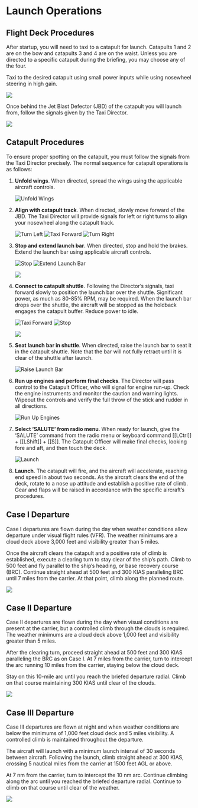 # Launch Operations

## Flight Deck Procedures

After startup, you will need to taxi to a catapult for launch. Catapults 1 and 2 are on the bow and catapults 3 and
4 are on the waist. Unless you are directed to a specific catapult during the briefing, you may choose any of the
four.

Taxi to the desired catapult using small power inputs while using nosewheel steering in high gain.

![](img/sc--035-211-transp.png)

Once behind the Jet Blast Defector (JBD) of the catapult you will launch from, follow the signals given by the
Taxi Director.

![](img/sc--035-215.jpg)

## Catapult Procedures

To ensure proper spotting on the catapult, you must follow the signals from the Taxi Director precisely. The
normal sequence for catapult operations is as follows:

1. **Unfold wings**. When directed, spread the wings using the applicable aircraft controls.

    ![Unfold Wings](img/sc--036-219.jpg)

2. **Align with catapult track**. When directed, slowly move forward of the JBD. The Taxi Director will provide
signals for left or right turns to align your nosewheel along the catapult track.

    ![Turn Left](img/sc--036-223.jpg)
    ![Taxi Forward](img/sc--036-227.jpg)
    ![Turn Right](img/sc--036-231.jpg)

3. **Stop and extend launch bar**. When directed, stop and hold the brakes. Extend the launch bar using
applicable aircraft controls.

    ![Stop](img/sc--037-235.jpg)
    ![Extend Launch Bar](img/sc--037-239.jpg)

    ![](img/sc--037-243.jpg)

4. **Connect to catapult shuttle**. Following the Director’s signals, taxi forward slowly to position the launch bar
over the shuttle. Significant power, as much as 80-85% RPM, may be required. When the launch bar drops over
the shuttle, the aircraft will be stopped as the holdback engages the catapult buffer. Reduce power to idle.

    ![Taxi Forward](img/sc--038-247.jpg)
    ![Stop](img/sc--038-251.jpg)

    ![](img/sc--038-255.jpg)

5. **Seat launch bar in shuttle**. When directed, raise the launch bar to seat it in the catapult shuttle. Note that
the bar will not fully retract until it is clear of the shuttle after launch.

    ![Raise Launch Bar](img/sc--039-259.jpg)

6. **Run up engines and perform final checks**. The Director will pass control to the Catapult Officer, who will
signal for engine run-up. Check the engine instruments and monitor the caution and warning lights. Wipeout the
controls and verify the full throw of the stick and rudder in all directions.

    ![Run Up Engines](img/sc--039-263.jpg)

7. **Select ‘SALUTE’ from radio menu**. When ready for launch, give the ‘SALUTE’ command from the radio
menu or keyboard command [[LCtrl]] + [[LShift]] + [[S]]. The Catapult Officer will make final checks, looking fore and aft,
and then touch the deck.

    ![Launch](img/sc--040-267.jpg)

8. **Launch**. The catapult will fire, and the aircraft will accelerate, reaching end speed in about two seconds. As
the aircraft clears the end of the deck, rotate to a nose up attitude and establish a positive rate of climb. Gear
and flaps will be raised in accordance with the specific aircraft’s procedures.

## Case I Departure

Case I departures are flown during the day when weather conditions allow departure under visual flight rules
(VFR). The weather minimums are a cloud deck above 3,000 feet and visibility greater than 5 miles.

Once the aircraft clears the catapult and a positive rate of climb is established, execute a clearing turn to stay
clear of the ship’s path. Climb to 500 feet and fly parallel to the ship’s heading, or base recovery course (BRC).
Continue straight ahead at 500 feet and 300 KIAS paralleling BRC until 7 miles from the carrier. At that point,
climb along the planned route.

![](img/sc--041-269-transp.png)

## Case II Departure

Case II departures are flown during the day when visual conditions are present at the carrier, but a controlled
climb through the clouds is required. The weather minimums are a cloud deck above 1,000 feet and visibility
greater than 5 miles.

After the clearing turn, proceed straight ahead at 500 feet and 300 KIAS paralleling the BRC as on Case I. At 7
miles from the carrier, turn to intercept the arc running 10 miles from the carrier, staying below the cloud deck.

Stay on this 10-mile arc until you reach the briefed departure radial. Climb on that course maintaining 300 KIAS
until clear of the clouds.

![](img/sc--042-271.png)

## Case III Departure

Case III departures are flown at night and when weather conditions are below the minimums of 1,000 feet cloud
deck and 5 miles visibility. A controlled climb is maintained throughout the departure.

The aircraft will launch with a minimum launch interval of 30 seconds between aircraft. Following the launch,
climb straight ahead at 300 KIAS, crossing 5 nautical miles from the carrier at 1500 feet AGL or above.

At 7 nm from the carrier, turn to intercept the 10 nm arc. Continue climbing along the arc until you reached the
briefed departure radial. Continue to climb on that course until clear of the weather.

![](img/sc--043-273.png)
